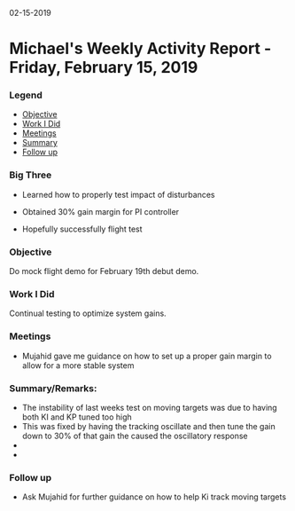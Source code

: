 02-15-2019
# Michael's Weekly Activity Report - Friday, February 15, 2019
### Legend
 - [Objective](#objective)
 - [Work I Did](#work-i-did)
 - [Meetings](#meetings)
 - [Summary](#summary)
 - [Follow up](#follow-up)

### Big Three

- Learned how to properly test impact of disturbances

- Obtained 30% gain margin for PI controller

- Hopefully successfully flight test

### Objective

Do mock flight demo for February 19th debut demo.

### Work I Did

Continual testing to optimize system gains.


### Meetings

  - Mujahid gave me guidance on how to set up a proper gain margin to allow for a more stable system


### Summary/Remarks:

- The instability of last weeks test on moving targets was due to having both KI and KP tuned too high
- This was fixed by having the tracking oscillate and then tune the gain down to 30% of that gain the caused the oscillatory response  
-
-


### Follow up

- Ask Mujahid for further guidance on how to help Ki track moving targets
